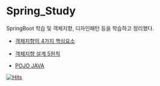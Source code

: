 # Spring_Study

SpringBoot 학습 및 객체지향, 디자인패턴 등을 학습하고 정리했다.    

- [객체지향의 4가지 핵심요소](https://github.com/moner050/Spring_Study/tree/master/%EC%A0%95%EB%A6%AC/%EA%B0%9D%EC%B2%B4%EC%A7%80%ED%96%A5%EC%9D%98%204%EA%B0%80%EC%A7%80%20%ED%95%B5%EC%8B%AC%EC%9A%94%EC%86%8C)  

- [객체지향 설계 5원칙](https://github.com/moner050/Spring_Study/tree/master/%EC%A0%95%EB%A6%AC/%EA%B0%9D%EC%B2%B4%EC%A7%80%ED%96%A5%20%EC%84%A4%EA%B3%84%205%EC%9B%90%EC%B9%99%20SOLID)    

- [POJO JAVA](https://github.com/moner050/Spring_Study/tree/master/%EC%A0%95%EB%A6%AC/POJO%20JAVA)  

[![Hits](https://hits.seeyoufarm.com/api/count/incr/badge.svg?url=https%3A%2F%2Fgithub.com%2Fmoner050%2FSpring_Study&count_bg=%2379C83D&title_bg=%23555555&icon=&icon_color=%23E7E7E7&title=hits&edge_flat=false)](https://hits.seeyoufarm.com)
